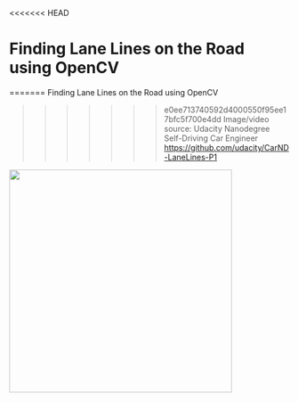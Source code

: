 <<<<<<< HEAD
# Finding Lane Lines on the Road using OpenCV
=======
Finding Lane Lines on the Road using OpenCV
>>>>>>> e0ee713740592d4000550f95ee17bfc5f700e4dd
Image/video source: Udacity Nanodegree Self-Driving Car Engineer https://github.com/udacity/CarND-LaneLines-P1
<img height="400" src="./lane-line-detection.gif">


